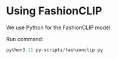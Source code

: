 # Using FashionCLIP

We use Python for the FashionCLIP model.

Run command: 
```python
python3.11 py-scripts/fashionclip.py
```